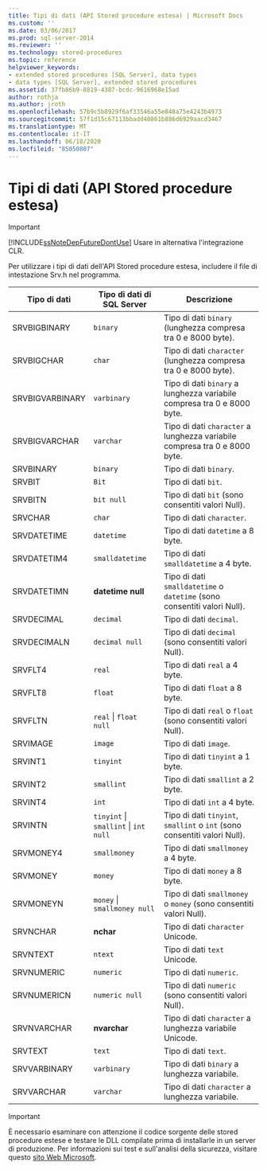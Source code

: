 ```yaml
---
title: Tipi di dati (API Stored procedure estesa) | Microsoft Docs
ms.custom: ''
ms.date: 03/06/2017
ms.prod: sql-server-2014
ms.reviewer: ''
ms.technology: stored-procedures
ms.topic: reference
helpviewer_keywords:
- extended stored procedures [SQL Server], data types
- data types [SQL Server], extended stored procedures
ms.assetid: 37fb86b9-8819-4387-bcdc-9616968e15ad
author: rothja
ms.author: jroth
ms.openlocfilehash: 57b9c5b8929f6af33546a55e848a75e4243b4973
ms.sourcegitcommit: 57f1d15c67113bbadd40861b886d6929aacd3467
ms.translationtype: MT
ms.contentlocale: it-IT
ms.lasthandoff: 06/18/2020
ms.locfileid: "85050807"
---
```

# <a name="data-types-extended-stored-procedure-api"></a>Tipi di dati (API Stored procedure estesa)
    
> [!IMPORTANT]  
>  [!INCLUDE[ssNoteDepFutureDontUse](../../includes/ssnotedepfuturedontuse-md.md)] Usare in alternativa l'integrazione CLR.  
  
 Per utilizzare i tipi di dati dell'API Stored procedure estesa, includere il file di intestazione Srv.h nel programma.  
  
|Tipo di dati|Tipo di dati di SQL Server|Descrizione|  
|---------------|--------------------------|-----------------|  
|SRVBIGBINARY|`binary`|Tipo di dati `binary` (lunghezza compresa tra 0 e 8000 byte).|  
|SRVBIGCHAR|`char`|Tipo di dati `character` (lunghezza compresa tra 0 e 8000 byte).|  
|SRVBIGVARBINARY|`varbinary`|Tipo di dati `binary` a lunghezza variabile compresa tra 0 e 8000 byte.|  
|SRVBIGVARCHAR|`varchar`|Tipo di dati `character` a lunghezza variabile compresa tra 0 e 8000 byte.|  
|SRVBINARY|`binary`|Tipo di dati `binary`.|  
|SRVBIT|`Bit`|Tipo di dati `bit`.|  
|SRVBITN|`bit null`|Tipo di dati `bit` (sono consentiti valori Null).|  
|SRVCHAR|`char`|Tipo di dati `character`.|  
|SRVDATETIME|`datetime`|Tipo di dati `datetime` a 8 byte.|  
|SRVDATETIM4|`smalldatetime`|Tipo di dati `smalldatetime` a 4 byte.|  
|SRVDATETIMN|**datetime null**|Tipo di dati `smalldatetime` o `datetime` (sono consentiti valori Null).|  
|SRVDECIMAL|`decimal`|Tipo di dati `decimal`.|  
|SRVDECIMALN|`decimal null`|Tipo di dati `decimal` (sono consentiti valori Null).|  
|SRVFLT4|`real`|Tipo di dati `real` a 4 byte.|  
|SRVFLT8|`float`|Tipo di dati `float` a 8 byte.|  
|SRVFLTN|`real` &#124; `float null`|Tipo di dati `real` o `float` (sono consentiti valori Null).|  
|SRVIMAGE|`image`|Tipo di dati `image`.|  
|SRVINT1|`tinyint`|Tipo di dati `tinyint` a 1 byte.|  
|SRVINT2|`smallint`|Tipo di dati `smallint` a 2 byte.|  
|SRVINT4|`int`|Tipo di dati `int` a 4 byte.|  
|SRVINTN|`tinyint` &#124; `smallint` &#124; `int null`|Tipo di dati `tinyint`, `smallint` o `int` (sono consentiti valori Null).|  
|SRVMONEY4|`smallmoney`|Tipo di dati `smallmoney` a 4 byte.|  
|SRVMONEY|`money`|Tipo di dati `money` a 8 byte.|  
|SRVMONEYN|`money` &#124; `smallmoney null`|Tipo di dati `smallmoney` o `money` (sono consentiti valori Null).|  
|SRVNCHAR|**nchar**|Tipo di dati `character` Unicode.|  
|SRVNTEXT|`ntext`|Tipo di dati `text` Unicode.|  
|SRVNUMERIC|`numeric`|Tipo di dati `numeric`.|  
|SRVNUMERICN|`numeric null`|Tipo di dati `numeric` (sono consentiti valori Null).|  
|SRVNVARCHAR|**nvarchar**|Tipo di dati `character` a lunghezza variabile Unicode.|  
|SRVTEXT|`text`|Tipo di dati `text`.|  
|SRVVARBINARY|`varbinary`|Tipo di dati `binary` a lunghezza variabile.|  
|SRVVARCHAR|`varchar`|Tipo di dati `character` a lunghezza variabile.|  
  
> [!IMPORTANT]  
>  È necessario esaminare con attenzione il codice sorgente delle stored procedure estese e testare le DLL compilate prima di installarle in un server di produzione. Per informazioni sui test e sull'analisi della sicurezza, visitare questo [sito Web Microsoft](https://go.microsoft.com/fwlink/?LinkID=54761&amp;clcid=0x409https://msdn.microsoft.com/security/).  
  
  

